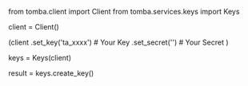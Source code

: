from tomba.client import Client
from tomba.services.keys import Keys

client = Client()

(client
  .set_key('ta_xxxx') # Your Key
  .set_secret('') # Your Secret
)

keys = Keys(client)

result = keys.create_key()

